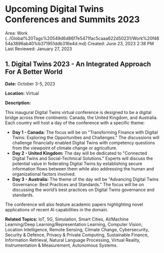 # Upcoming Digital Twins Conferences and Summits 2023

Area: Work (../Global%20Tags%20549d6d86f7e5471fac5caaa622d50231/Work%20f4854a3896ab401cb371951ddb316e4d.md)
Created: June 23, 2023 2:38 PM
Last Reviewed: January 27, 2023

## **1. Digital Twins 2023 - An Integrated Approach For A Better World**

**Date:** October 3-5, 2023

**Location:** Virtual

**Description:**

This inaugural Digital Twins virtual conference is designed to be a digital bridge across three continents: Canada, the United Kingdom, and Australia. Each country will host a day of the conference with a specific theme:

- **Day 1 - Canada:** The focus will be on "Transforming Finance with Digital Twins: Exploring the Opportunities and Challenges." The discussions will challenge financially enabled Digital Twins with competency questions from the viewpoint of climate change or agriculture.
- **Day 2 - United Kingdom:** The day will be dedicated to "Connected Digital Twins and Social-Technical Solutions." Experts will discuss the potential value in federating Digital Twins by establishing secure information flows between them while also addressing the human and organizational factors involved.
- **Day 3 - Australia:** The theme of the day will be "Advancing Digital Twins Governance: Best Practices and Standards." The focus will be on discussing the world’s best practices on Digital Twins governance and standards.

The conference will also feature academic papers highlighting novel applications of recent AI capabilities in the domain.

**Related Topics:** IoT, 5G, Simulation, Smart Cities, AI/Machine Learning/Deep Learning/Representation Learning, Computer Vision, Location Intelligence, Remote Sensing, Climate Change, Cybersecurity, Security & Defence, Privacy & Private Computing, Sustainable Finance, Information Retrieval, Natural Language Processing, Virtual Reality, Instrumentation & Measurement, Autonomous Systems.